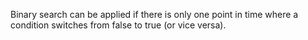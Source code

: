 Binary search can be applied if there is only one point in time where a condition switches from false to true (or vice versa). 